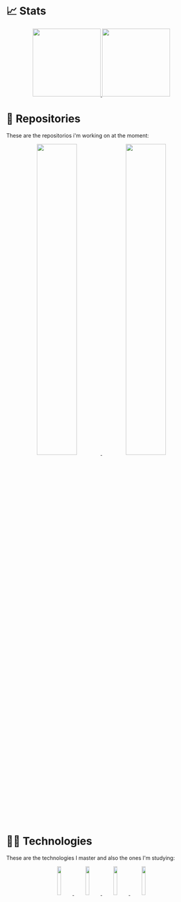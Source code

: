 
# 📈 Stats
<div align="center">
  <a href="#">
    <img height=180px src="https://github-readme-stats.vercel.app/api?username=artuenric&show_icons=true&count_private=true&theme=merko&title_color=58A348">
  </a>
  <a href="https://github.com/artuenric?tab=repositories">
    <img height=180px src="https://github-readme-stats.vercel.app/api/top-langs/?username=artuenric&theme=merko&title_color=58A348&include_all_commits=true&count_private=false&layout=compact">
  </a>
</div>

# 📂 Repositories
These are the repositorios i'm working on at the moment:

<div align="center"> 
<a href="//github.com/artuenric/rinha"> 
  <img width=46% src="https://github-readme-stats.vercel.app/api/pin/?username=artuenric&repo=rinha&theme=merko&title_color=58A348">
</a>
<a href="//github.com/artuenric/Simulacoes-QKD"> 
<img width=46% src="https://github-readme-stats.vercel.app/api/pin/?username=artuenric&repo=Simulacoes-QKD&theme=merko&title_color=58A348">
</a> 
</div>

# 👨‍💻 Technologies

These are the technologies I master and also the ones I'm studying:

<div align="center">
  <a href="https://github.com/artuenric?tab=repositories&q=&type=&language=python&sort=">
    <img width=14% src="https://cdn.jsdelivr.net/gh/devicons/devicon/icons/python/python-original.svg" />
  </a>
  <a href="https://github.com/artuenric?tab=repositories&q=&type=&language=java&sort=">
    <img width=14% src="https://cdn.jsdelivr.net/gh/devicons/devicon/icons/java/java-original-wordmark.svg"/>
  </a>
  <a href="https://github.com/artuenric">
    <img width=14% src="https://cdn.jsdelivr.net/gh/devicons/devicon/icons/html5/html5-original.svg" />
  </a>
  <a href="https://github.com/artuenric">
    <img width=14% src="https://cdn.jsdelivr.net/gh/devicons/devicon/icons/css3/css3-original.svg" />
  </a>
</div>
